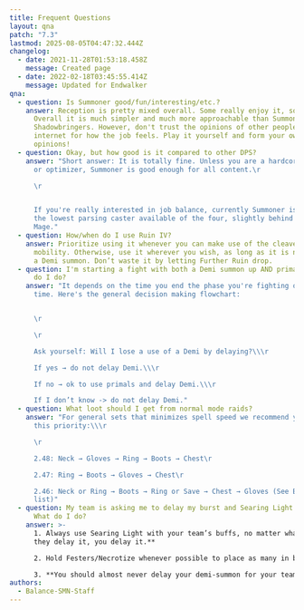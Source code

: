 ```yaml
---
title: Frequent Questions
layout: qna
patch: "7.3"
lastmod: 2025-08-05T04:47:32.444Z
changelog:
  - date: 2021-11-28T01:53:18.458Z
    message: Created page
  - date: 2022-02-18T03:45:55.414Z
    message: Updated for Endwalker
qna:
  - question: Is Summoner good/fun/interesting/etc.?
    answer: Reception is pretty mixed overall. Some really enjoy it, some do not.
      Overall it is much simpler and much more approachable than Summoner was in
      Shadowbringers. However, don't trust the opinions of other people on the
      internet for how the job feels. Play it yourself and form your own
      opinions!
  - question: Okay, but how good is it compared to other DPS?
    answer: "Short answer: It is totally fine. Unless you are a hardcore speedrunner
      or optimizer, Summoner is good enough for all content.\r

      \r


      If you're really interested in job balance, currently Summoner is
      the lowest parsing caster available of the four, slightly behind Red
      Mage."
  - question: How/when do I use Ruin IV?
    answer: Prioritize using it whenever you can make use of the cleave or need the
      mobility. Otherwise, use it wherever you wish, as long as it is not inside
      a Demi summon. Don’t waste it by letting Further Ruin drop.
  - question: I'm starting a fight with both a Demi summon up AND primal gems. What
      do I do?
    answer: "It depends on the time you end the phase you're fighting or your kill
      time. Here's the general decision making flowchart:


      \r

      \r

      Ask yourself: Will I lose a use of a Demi by delaying?\\\r

      If yes → do not delay Demi.\\\r

      If no → ok to use primals and delay Demi.\\\r

      If I don’t know -> do not delay Demi."
  - question: What loot should I get from normal mode raids?
    answer: "For general sets that minimizes spell speed we recommend you follow
      this priority:\\\r

      \r

      2.48: Neck → Gloves → Ring → Boots → Chest\r

      2.47: Ring → Boots → Gloves → Chest\r

      2.46: Neck or Ring → Boots → Ring or Save → Chest → Gloves (See BiS
      list)"
  - question: My team is asking me to delay my burst and Searing Light for buffs.
      What do I do?
    answer: >-
      1. Always use Searing Light with your team’s buffs, no matter what. **If
      they delay it, you delay it.**

      2. Hold Festers/Necrotize whenever possible to place as many in buffs. If you can afford to delay Energy Drain without losing a use to place four Festers/Necrotizes in buffs, you should.

      3. **You should almost never delay your demi-summon for your team’s buffs.** It will require you to use extra Ruin IIIs, and each extra Ruin III is a significant potency loss. The cost of aligning your burst in buffs is higher than the potency you would gain by aligning with buffs. There is sometimes, very rarely, an argument to use one or two extra Ruin IIIs, at most. Any more than that quickly becomes mathematically impossible to gain enough potency from buffs to offset what you would lose.
authors:
  - Balance-SMN-Staff
---
```

